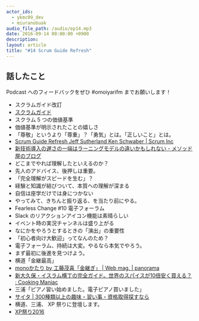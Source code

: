 ```yaml
---
actor_ids:
  - ykmc09_dev
  - miuranobuak
audio_file_path: /audio/ep14.mp3
date: 2016-09-14 00:00:00 +0900
description: 
layout: article
title: "#14 Scrum Guide Refresh"
---
```


## 話したこと
Podcast へのフィードバックをぜひ #omoiyarifm までお願いします！

- スクラムガイド改訂
- [スクラムガイド](http://www.scrumguides.org/docs/scrumguide/v2016/2016-Scrum-Guide-Japanese.pdf)
- スクラム 5 つの価値基準
- 価値基準が明示されたことの嬉しさ
- 「尊敬」というより「尊重」？「勇気」とは。「正しいこと」とは。
- [Scrum Guide Refresh Jeff Sutherland Ken Schwaber | Scrum Inc](https://www.scruminc.com/scrum-guide-refresh/)
- [新技術導入の遅さの一端はラーニングモデルの違いかもしれない - メソッド屋のブログ](http://simplearchitect.hatenablog.com/entry/2016/08/05/083324)
- どこまでやれば理解したといえるのか？
- 先人のアドバイス、後押しは重要。
- 「完全理解がスピードを生む」？
- 経験と知識が結びついて、本質への理解が深まる
- 自信は座学だけでは身につかない
- やってみて、きちんと振り返る、を当たり前にやる。
- Fearless Change #10 電子フォーラム
- Slack のリアクションアイコン機能は素晴らしい
- イベント時の実況チャンネルは盛り上がる
- なにかをやろうとするときの「演出」の重要性
- 「初心者向け大歓迎」ってなんのため？
- 電子フォーラム、持続は大変。やるなら本気でやろう。
- まず最初に後進を見つけよう。
- 横道「金継最高」
- [monoかたり by 工藤茂喜「金継ぎ」 | Web mag. | panorama](http://panorama-index.jp/webmag/monokatari_kudo_3/)
- [新大久保・イスラム横丁の完全ガイド。世界のスパイスが10倍安く買える？ : Cooking Maniac](http://cookingmaniac.net/archives/41688033.html)
- 三浦「ピアノ習い始めました。電子ピアノ買いました」
- [サイタ | 300種類以上の趣味・習い事・資格取得探すなら](https://cyta.jp/)
- 横道、三浦、 XP 祭りに登壇します。
- [XP祭り2016](http://xpjug.com/xp2016/)